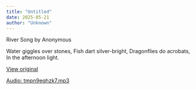 ```yaml
---
title: "Untitled"
date: 2025-05-21
author: "Unknown"
---
```


River Song by Anonymous

Water giggles over stones,
Fish dart silver-bright,
Dragonflies do acrobats,
In the afternoon light.

[View original](https://t.me/c/2696929880/195)


[Audio: tmpn9eqhzk7.mp3](files/tmpn9eqhzk7.mp3)